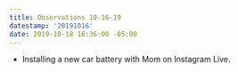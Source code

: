 ```yaml
---
title: Observations 10-16-19
datestamp: '20191016'
date: 2019-10-18 16:36:00 -05:00
---
```


- Installing a new car battery with Mom on Instagram Live.
